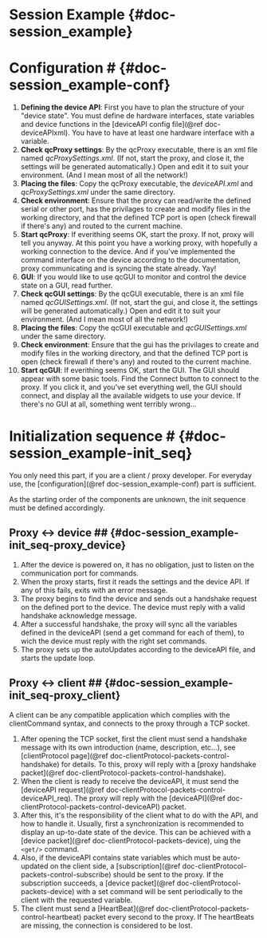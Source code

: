 Session Example		{#doc-session_example}
==========================

# Configuration	 #		{#doc-session_example-conf}

  1. **Defining the device API**: First you have to plan the structure of your "device state". You must define de hardware interfaces, state variables and device functions in the [deviceAPI config file](@ref doc-deviceAPIxml). You have to have at least one hardware interface with a variable.
  2. **Check qcProxy settings**: By the qcProxy executable, there is an xml file named *qcProxySettings.xml*. (If not, start the proxy, and close it, the settings will be generated automatically.) Open and edit it to suit your environment. (And I mean most of all the network!)
  3. **Placing the files**: Copy the qcProxy executable, the *deviceAPI.xml* and *qcProxySettings.xml* under the same directory.
  4. **Check environment**: Ensure that the proxy can read/write the defined serial or other port, has the privilages to create and modify files in the working directory, and that the defined TCP port is open (check firewall if there's any) and routed to the current machine.
  5. **Start qcProxy**: If everithing seems OK, start the proxy. If not, proxy will tell you anyway. At this point you have a working proxy, with hopefully a working connection to the device. And if you've implemented the command interface on the device according to the documentation, proxy communicating and is syncing the state already. Yay!
  6. **GUI**: If you would like to use qcGUI to monitor and control the device state on a GUI, read further.
  7. **Check qcGUI settings**: By the qcGUI executable, there is an xml file named *qcGUISettings.xml*. (If not, start the gui, and close it, the settings will be generated automatically.) Open and edit it to suit your environment. (And I mean most of all the network!)
  8. **Placing the files**: Copy the qcGUI executable and *qcGUISettings.xml* under the same directory.
  9. **Check environment**: Ensure that the gui has the privilages to create and modify files in the working directory, and that the defined TCP port is open (check firewall if there's any) and routed to the current machine.
  10. **Start qcGUI**: If everithing seems OK, start the GUI. The GUI should appear with some basic tools. Find the Connect button to connect to the proxy. If you click it, and you've set everything well, the GUI should connect, and display all the available widgets to use your device. If there's no GUI at all, something went terribly wrong...

# Initialization sequence #		{#doc-session_example-init_seq}

You only need this part, if you are a client / proxy developer. For everyday use, the [configuration](@ref doc-session_example-conf) part is sufficient.

As the starting order of the components are unknown, the init sequence must be defined accordingly.

## Proxy <-> device ##		{#doc-session_example-init_seq-proxy_device}

  1. After the device is powered on, it has no obligation, just to listen on the communication port for commands.
  2. When the proxy starts, first it reads the settings and the device API. If any of this fails, exits with an error message.
  3. The proxy begins to find the device and sends out a handshake request on the defined port to the device. The device must reply with a valid handshake acknowledge message.
  4. After a successful handshake, the proxy will sync all the variables defined in the deviceAPI (send a get command for each of them), to wich the device must reply with the right set commands.
  5. The proxy sets up the autoUpdates according to the deviceAPI file, and starts the update loop.

## Proxy <-> client ##		{#doc-session_example-init_seq-proxy_client}

A client can be any compatible application which complies with the clientCommand syntax, and connects to the proxy through a TCP socket.

  1. After opening the TCP socket, first the client must send a handshake message with its own introduction (name, description, etc...), see [clientProtocol page](@ref doc-clientProtocol-packets-control-handshake) for details. To this, proxy will reply with a [proxy handshake packet](@ref doc-clientProtocol-packets-control-handshake).
  2. When the client is ready to receive the deviceAPI, it must send the [deviceAPI request](@ref doc-clientProtocol-packets-control-deviceAPI_req). The proxy will reply with the [deviceAPI](@ref doc-clientProtocol-packets-control-deviceAPI) packet.
  3. After this, it's the responsibility of the client what to do with the API, and how to handle it. Usually, first a synchronization is recommended to display an up-to-date state of the device. This can be achieved with a [device packet](@ref doc-clientProtocol-packets-device), uing the `<get/>` command.
  4. Also, if the deviceAPI contains state variables which must be auto-updated on the client side, a [subscription](@ref doc-clientProtocol-packets-control-subscribe) should be sent to the proxy. If the subscription succeeds, a [device packet](@ref doc-clientProtocol-packets-device) with a set command will be sent periodically to the client with the requested variable.
  5. The client must send a [HeartBeat](@ref doc-clientProtocol-packets-control-heartbeat) packet every second to the proxy. If The heartBeats are missing, the connection is considered to be lost.
